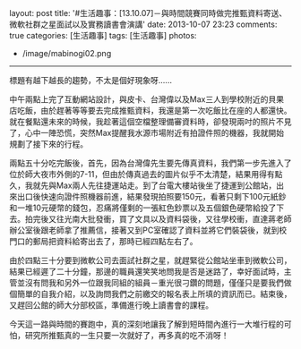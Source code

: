 layout: post
title: '#生活趣事：[13.10.07]－與時間競賽同時做完推甄資料寄送、微軟社群之星面試以及實務讀書會演講'
date: 2013-10-07 23:23
comments: true
categories: [生活趣事]
tags: [生活趣事] 
photos:
- /image/mabinogi02.png
---
標題有越下越長的趨勢，不太是個好現象呀......

中午兩點上完了互動網站設計，與皮卡、台灣偉以及Max三人到學校附近的貝果店吃飯，由於趕著等等要去完成推甄資料，我還是第一次吃飯比在座的人都還快。就在餐點還未來的時候，我趁著這個空檔整理備審資料時，卻發現兩吋的照片不見了，心中一陣恐慌，突然Max提醒我水源市場附近有拍證件照的機器，我就開始規劃了接下來的行程。

兩點五十分吃完飯後，首先，因為台灣偉先生要先傳真資料，我們第一步先進入了位於師大夜市外側的7-11，但由於傳真過去的圖片似乎不太清楚，結果用得有點久，我就先與Max兩人先往捷運站走。到了台電大樓站後坐了捷運到公館站，出來出口後快速向證件照機器前進，結果發現拍照要150元，看著只剩下100元紙鈔和一堆10元硬幣的錢包，忍痛將僅剩的一張紅色鈔票以及五個銀色硬幣給投了下去。拍完後又往光南大批發衝，買了文具以及資料袋後，又往學校衝，直達蔣老師辦公室後跟老師拿了推薦信，接著又到PC室確認了資料並將它們裝袋後，就到校門口的郵局把資料給寄出去了，那時已經四點左右了。

由於四點三十分要到微軟公司去面試社群之星，就趕緊從公館站坐車到微軟公司，結果已經遲了二十分鐘，那邊的職員還笑笑地問我是否是迷路了，幸好面試時，主管並沒有問我和另外一位跟我同組的組員－重光很刁鑽的問題，僅僅只是要我們做個簡單的自我介紹，以及詢問我們之前繳交的報名表上所填的資訊而已。結束後，又趕回公館的師大分部校區，準備進行晚上讀書會的課程。

今天這一路與時間的賽跑中，真的深刻地讓我了解到短時間內進行一大堆行程的可怕，研究所推甄真的一生只要一次就好了，再多真的吃不消呀！